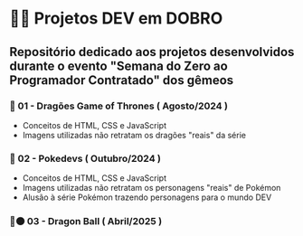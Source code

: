 # 👨‍💻 Projetos DEV em DOBRO
## Repositório dedicado aos projetos desenvolvidos durante o evento "Semana do Zero ao Programador Contratado" dos gêmeos

### 🐉 01 - Dragões Game of Thrones ( Agosto/2024 )

- Conceitos de HTML, CSS e JavaScript
- Imagens utilizadas não retratam os dragões "reais" da série


### 🐢 02 - Pokedevs ( Outubro/2024 )

- Conceitos de HTML, CSS e JavaScript
- Imagens utilizadas não retratam os personagens "reais" de Pokémon
- Alusão à série Pokémon trazendo personagens para o mundo DEV

### 🐲🟠 03 - Dragon Ball ( Abril/2025 )

